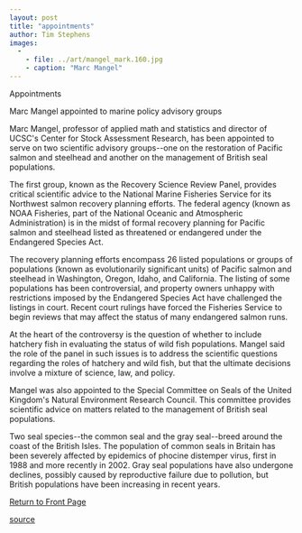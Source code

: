 ```yaml
---
layout: post
title: "appointments"
author: Tim Stephens
images:
  -
    - file: ../art/mangel_mark.160.jpg
    - caption: "Marc Mangel"
---
```


Appointments

Marc Mangel appointed to marine policy advisory groups

Marc Mangel, professor of applied math and statistics and director of UCSC's Center for Stock Assessment Research, has been appointed to serve on two scientific advisory groups--one on the restoration of Pacific salmon and steelhead and another on the management of British seal populations.   

The first group, known as the Recovery Science Review Panel, provides critical scientific advice to the National Marine Fisheries Service for its Northwest salmon recovery planning efforts. The federal agency (known as NOAA Fisheries, part of the National Oceanic and Atmospheric Administration) is in the midst of formal recovery planning for Pacific salmon and steelhead listed as threatened or endangered under the Endangered Species Act.   

The recovery planning efforts encompass 26 listed populations or groups of populations (known as evolutionarily significant units) of Pacific salmon and steelhead in Washington, Oregon, Idaho, and California. The listing of some populations has been controversial, and property owners unhappy with restrictions imposed by the Endangered Species Act have challenged the listings in court. Recent court rulings have forced the Fisheries Service to begin reviews that may affect the status of many endangered salmon runs.  

At the heart of the controversy is the question of whether to include hatchery fish in evaluating the status of wild fish populations. Mangel said the role of the panel in such issues is to address the scientific questions regarding the roles of hatchery and wild fish, but that the ultimate decisions involve a mixture of science, law, and policy.  

Mangel was also appointed to the Special Committee on Seals of the United Kingdom's Natural Environment Research Council. This committee provides scientific advice on matters related to the management of British seal populations.   

Two seal species--the common seal and the gray seal--breed around the coast of the British Isles. The population of common seals in Britain has been severely affected by epidemics of phocine distemper virus, first in 1988 and more recently in 2002. Gray seal populations have also undergone declines, possibly caused by reproductive failure due to pollution, but British populations have been increasing in recent years.

  

[Return to Front Page][1]

[1]: http://currents.ucsc.edu/

[source](http://www1.ucsc.edu/currents/03-04/04-12/appointments.html "Permalink to appointments")
